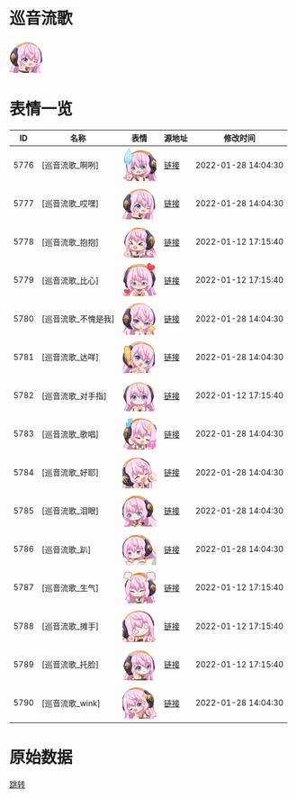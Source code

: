 # 巡音流歌

<img src="./cover.png" height="60" alt="cover" />

# 表情一览

|ID|名称|表情|源地址|修改时间|
|----|----|----|----|----|
|5776|[巡音流歌_啊咧]|<img src="./pic/005776_%5B巡音流歌_啊咧%5D.png" height="60" alt="啊咧"/>|[链接](http://i0.hdslb.com/bfs/emote/473286ea28141a5eeea2a67500c16a64657e696c.png)|2022-01-28 14:04:30|
|5777|[巡音流歌_哎嘿]|<img src="./pic/005777_%5B巡音流歌_哎嘿%5D.png" height="60" alt="哎嘿"/>|[链接](http://i0.hdslb.com/bfs/emote/eab88bd5862782e186392c36ddc40e8ef079179c.png)|2022-01-28 14:04:30|
|5778|[巡音流歌_抱抱]|<img src="./pic/005778_%5B巡音流歌_抱抱%5D.png" height="60" alt="抱抱"/>|[链接](http://i0.hdslb.com/bfs/emote/c9afd34a06e07324c7b65525a7494f370ab4502f.png)|2022-01-12 17:15:40|
|5779|[巡音流歌_比心]|<img src="./pic/005779_%5B巡音流歌_比心%5D.png" height="60" alt="比心"/>|[链接](http://i0.hdslb.com/bfs/emote/3b91cdff6386bb9dc3df3f865b65044c19443da1.png)|2022-01-12 17:15:40|
|5780|[巡音流歌_不愧是我]|<img src="./pic/005780_%5B巡音流歌_不愧是我%5D.png" height="60" alt="不愧是我"/>|[链接](http://i0.hdslb.com/bfs/emote/36f8f78fc2c4d09664ab47163c949ca8b174e9b2.png)|2022-01-28 14:04:30|
|5781|[巡音流歌_达咩]|<img src="./pic/005781_%5B巡音流歌_达咩%5D.png" height="60" alt="达咩"/>|[链接](http://i0.hdslb.com/bfs/emote/944f6f506fe3c90f97475037cace69c20a4f9859.png)|2022-01-28 14:04:30|
|5782|[巡音流歌_对手指]|<img src="./pic/005782_%5B巡音流歌_对手指%5D.png" height="60" alt="对手指"/>|[链接](http://i0.hdslb.com/bfs/emote/5ee6c0484513e0e50b16e480011801962be8fc8e.png)|2022-01-12 17:15:40|
|5783|[巡音流歌_歌唱]|<img src="./pic/005783_%5B巡音流歌_歌唱%5D.png" height="60" alt="歌唱"/>|[链接](http://i0.hdslb.com/bfs/emote/c5e4790c3f22367fc38e85d99a70d268677fc050.png)|2022-01-28 14:04:30|
|5784|[巡音流歌_好耶]|<img src="./pic/005784_%5B巡音流歌_好耶%5D.png" height="60" alt="好耶"/>|[链接](http://i0.hdslb.com/bfs/emote/aae45aae7067f33fa68ed8f8025830659b41ba59.png)|2022-01-28 14:04:30|
|5785|[巡音流歌_泪眼]|<img src="./pic/005785_%5B巡音流歌_泪眼%5D.png" height="60" alt="泪眼"/>|[链接](http://i0.hdslb.com/bfs/emote/ebff55df410a00d489e32ccd1650af46ad820325.png)|2022-01-28 14:04:30|
|5786|[巡音流歌_趴]|<img src="./pic/005786_%5B巡音流歌_趴%5D.png" height="60" alt="趴"/>|[链接](http://i0.hdslb.com/bfs/emote/089c56d9b6c7e82adb1f88c0b348ab5520da897a.png)|2022-01-28 14:04:30|
|5787|[巡音流歌_生气]|<img src="./pic/005787_%5B巡音流歌_生气%5D.png" height="60" alt="生气"/>|[链接](http://i0.hdslb.com/bfs/emote/cf24e3c8610faaba6167cab5cbc2b109fe76ff3e.png)|2022-01-12 17:15:40|
|5788|[巡音流歌_摊手]|<img src="./pic/005788_%5B巡音流歌_摊手%5D.png" height="60" alt="摊手"/>|[链接](http://i0.hdslb.com/bfs/emote/627473d46bfd5c9e5d846e37c743695d0ef39c34.png)|2022-01-12 17:15:40|
|5789|[巡音流歌_托脸]|<img src="./pic/005789_%5B巡音流歌_托脸%5D.png" height="60" alt="托脸"/>|[链接](http://i0.hdslb.com/bfs/emote/97440d6eb989abb3a1807aa47158832b94149f3d.png)|2022-01-12 17:15:40|
|5790|[巡音流歌_wink]|<img src="./pic/005790_%5B巡音流歌_wink%5D.png" height="60" alt="wink"/>|[链接](http://i0.hdslb.com/bfs/emote/a0d1ca048ff88d81e907a82825f1d7ed1365d46c.png)|2022-01-28 14:04:30|

# 原始数据

[跳转](./raw.json)

